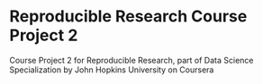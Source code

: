 # Reproducible Research Course Project 2
Course Project 2 for Reproducible Research, part of Data Science Specialization by John Hopkins University on Coursera
